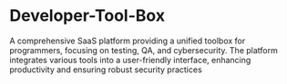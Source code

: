 # Developer-Tool-Box
A comprehensive SaaS platform providing a unified toolbox for programmers, focusing on testing, QA, and cybersecurity. The platform integrates various tools into a user-friendly interface, enhancing productivity and ensuring robust security practices

